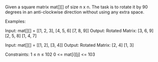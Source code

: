 Given a square matrix mat[][] of size n x n. The task is to rotate it by 90 degrees in an anti-clockwise direction without using any extra space. 

Examples:

Input: mat[][] = [[1, 2, 3],
                [4, 5, 6]
                [7, 8, 9]]
Output: Rotated Matrix:
[3, 6, 9]
[2, 5, 8]
[1, 4, 7]

Input: mat[][] = [[1, 2],
                [3, 4]]
Output: Rotated Matrix:
[2, 4]
[1, 3]

Constraints:
1 ≤ n ≤ 102
0 <= mat[i][j] <= 103

